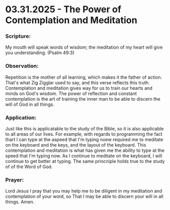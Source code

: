 # 03.31.2025 - The Power of Contemplation and Meditation

### Scripture:
My mouth will speak words of wisdom;
the meditation of my heart will give you understanding.
(Psalm 49:3)

### Observation:
Repetition is the mother of all learning, which makes it the father of action. That's what
Zig Zigglar used to say, and this verse reflects this truth. Contemplation and meditation gives
way for us to train our hearts and minds on God's wisdom. The power of reflection and constant
contemplation is the art of training the inner man to be able to discern the will of God in all
things.

### Application:
Just like this is applicatable to the study of the Bible, so it is also applicable to all areas of 
our lives. For example, with regards to programming the fact thart I can type at the aspeed that I'm 
typing noew required me to meditate on the keyboard and the keys, and the layout of the keyboard.
This contemplation and meditation is what has given me the ability to type at the speed that I'm typing
now. As I continue to meditate on the keyboard, I will continue to get better at typing. The same princniple
holds true to the study of of the Word of God.

### Prayer:
Lord Jesus I pray that you may help me to be diligent in my meditation and contemplation of your word, so That
I may be able to discern your will in all things. Amen.

